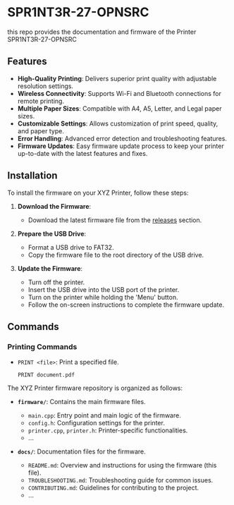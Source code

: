 # SPR1NT3R-27-OPNSRC
this repo provides the documentation and firmware of the Printer SPR1NT3R-27-OPNSRC

## Features

- **High-Quality Printing**: Delivers superior print quality with adjustable resolution settings.
- **Wireless Connectivity**: Supports Wi-Fi and Bluetooth connections for remote printing.
- **Multiple Paper Sizes**: Compatible with A4, A5, Letter, and Legal paper sizes.
- **Customizable Settings**: Allows customization of print speed, quality, and paper type.
- **Error Handling**: Advanced error detection and troubleshooting features.
- **Firmware Updates**: Easy firmware update process to keep your printer up-to-date with the latest features and fixes.

## Installation

To install the firmware on your XYZ Printer, follow these steps:

1. **Download the Firmware**:
   - Download the latest firmware file from the [releases](https://github.com/your-repo/releases) section.

2. **Prepare the USB Drive**:
   - Format a USB drive to FAT32.
   - Copy the firmware file to the root directory of the USB drive.

3. **Update the Firmware**:
   - Turn off the printer.
   - Insert the USB drive into the USB port of the printer.
   - Turn on the printer while holding the 'Menu' button.
   - Follow the on-screen instructions to complete the firmware update.

## Commands

### Printing Commands

- `PRINT <file>`: Print a specified file.
  ```shell
  PRINT document.pdf
The XYZ Printer firmware repository is organized as follows:

- **`firmware/`**: Contains the main firmware files.
  - `main.cpp`: Entry point and main logic of the firmware.
  - `config.h`: Configuration settings for the printer.
  - `printer.cpp`, `printer.h`: Printer-specific functionalities.
  - ...

- **`docs/`**: Documentation files for the firmware.
  - `README.md`: Overview and instructions for using the firmware (this file).
  - `TROUBLESHOOTING.md`: Troubleshooting guide for common issues.
  - `CONTRIBUTING.md`: Guidelines for contributing to the project.
  - ...
